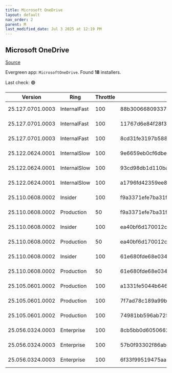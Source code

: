```yaml
---
title: Microsoft OneDrive
layout: default
nav_order: 2
parent: M
last_modified_date: Jul 3 2025 at 12:19 PM
---
```


## Microsoft OneDrive

[Source](https://onedrive.live.com/)

Evergreen app: `MicrosoftOneDrive`. Found **18** installers.

Last check: 🟢

| Version          | Ring         | Throttle | Sha256                                                           | Architecture | Type | URI                                                                                                                                                                  |
| ---------------- | ------------ | -------- | ---------------------------------------------------------------- | ------------ | ---- | -------------------------------------------------------------------------------------------------------------------------------------------------------------------- |
| 25.127.0701.0003 | InternalFast | 100      | 88b30066809337bbf40a0c34418b7d7f809329e99fde2dabcfb27465613572ad | ARM64        | exe  | [https://oneclient.sfx.ms/Win/Installers/25.127.0701.0003/arm64/OneDriveSetup.exe](https://oneclient.sfx.ms/Win/Installers/25.127.0701.0003/arm64/OneDriveSetup.exe) |
| 25.127.0701.0003 | InternalFast | 100      | 11767d6e84f28f34d374975d76ed957db59696a6640560e2a4032a16da23859e | x64          | exe  | [https://oneclient.sfx.ms/Win/Installers/25.127.0701.0003/amd64/OneDriveSetup.exe](https://oneclient.sfx.ms/Win/Installers/25.127.0701.0003/amd64/OneDriveSetup.exe) |
| 25.127.0701.0003 | InternalFast | 100      | 8cd31fe3197b588cd49877ddf90d988c1bd76dd2bac1b1780e620a4d4bf57486 | x86          | exe  | [https://oneclient.sfx.ms/Win/Installers/25.127.0701.0003/OneDriveSetup.exe](https://oneclient.sfx.ms/Win/Installers/25.127.0701.0003/OneDriveSetup.exe)             |
| 25.122.0624.0001 | InternalSlow | 100      | 9e6659eb0cf6dbe7d48850d74ca31275e2934fbc17c5b9bcfdc1728e425b2b96 | ARM64        | exe  | [https://oneclient.sfx.ms/Win/Installers/25.122.0624.0001/arm64/OneDriveSetup.exe](https://oneclient.sfx.ms/Win/Installers/25.122.0624.0001/arm64/OneDriveSetup.exe) |
| 25.122.0624.0001 | InternalSlow | 100      | 93cd98db1d110ba67d8be10d19fcc81248606d41e5c036891d70f12044d3d62d | x64          | exe  | [https://oneclient.sfx.ms/Win/Installers/25.122.0624.0001/amd64/OneDriveSetup.exe](https://oneclient.sfx.ms/Win/Installers/25.122.0624.0001/amd64/OneDriveSetup.exe) |
| 25.122.0624.0001 | InternalSlow | 100      | a1796fd42359ee8f38f93d4e05d9d06d60bf9638d1f296b1ee1e84b2d56d5d4a | x86          | exe  | [https://oneclient.sfx.ms/Win/Installers/25.122.0624.0001/OneDriveSetup.exe](https://oneclient.sfx.ms/Win/Installers/25.122.0624.0001/OneDriveSetup.exe)             |
| 25.110.0608.0002 | Insider      | 100      | f9a3371efe7ba31fe3c0da5a655901ee0f288683f0aaa132013f8275b0350b39 | ARM64        | exe  | [https://oneclient.sfx.ms/Win/Installers/25.110.0608.0002/arm64/OneDriveSetup.exe](https://oneclient.sfx.ms/Win/Installers/25.110.0608.0002/arm64/OneDriveSetup.exe) |
| 25.110.0608.0002 | Production   | 50       | f9a3371efe7ba31fe3c0da5a655901ee0f288683f0aaa132013f8275b0350b39 | ARM64        | exe  | [https://oneclient.sfx.ms/Win/Installers/25.110.0608.0002/arm64/OneDriveSetup.exe](https://oneclient.sfx.ms/Win/Installers/25.110.0608.0002/arm64/OneDriveSetup.exe) |
| 25.110.0608.0002 | Insider      | 100      | ea40bf6d170012c1f990ec299688f85c0212207df0196a083768dbd466a15489 | x64          | exe  | [https://oneclient.sfx.ms/Win/Installers/25.110.0608.0002/amd64/OneDriveSetup.exe](https://oneclient.sfx.ms/Win/Installers/25.110.0608.0002/amd64/OneDriveSetup.exe) |
| 25.110.0608.0002 | Production   | 50       | ea40bf6d170012c1f990ec299688f85c0212207df0196a083768dbd466a15489 | x64          | exe  | [https://oneclient.sfx.ms/Win/Installers/25.110.0608.0002/amd64/OneDriveSetup.exe](https://oneclient.sfx.ms/Win/Installers/25.110.0608.0002/amd64/OneDriveSetup.exe) |
| 25.110.0608.0002 | Insider      | 100      | 61e680fde68e0343ff8f07dc652be66eb2bdc18f3444efac408ad2d1624b42d0 | x86          | exe  | [https://oneclient.sfx.ms/Win/Installers/25.110.0608.0002/OneDriveSetup.exe](https://oneclient.sfx.ms/Win/Installers/25.110.0608.0002/OneDriveSetup.exe)             |
| 25.110.0608.0002 | Production   | 50       | 61e680fde68e0343ff8f07dc652be66eb2bdc18f3444efac408ad2d1624b42d0 | x86          | exe  | [https://oneclient.sfx.ms/Win/Installers/25.110.0608.0002/OneDriveSetup.exe](https://oneclient.sfx.ms/Win/Installers/25.110.0608.0002/OneDriveSetup.exe)             |
| 25.105.0601.0002 | Production   | 100      | a1331fe5044b646317a2c1197f7d68c93a9208efd51809e6edf73d9ccddb6068 | ARM64        | exe  | [https://oneclient.sfx.ms/Win/Installers/25.105.0601.0002/arm64/OneDriveSetup.exe](https://oneclient.sfx.ms/Win/Installers/25.105.0601.0002/arm64/OneDriveSetup.exe) |
| 25.105.0601.0002 | Production   | 100      | 7f7ad78c189a99b987ab24a196b2f70fa46b3aa82c9e95f8301208cf0fa992e1 | x64          | exe  | [https://oneclient.sfx.ms/Win/Installers/25.105.0601.0002/amd64/OneDriveSetup.exe](https://oneclient.sfx.ms/Win/Installers/25.105.0601.0002/amd64/OneDriveSetup.exe) |
| 25.105.0601.0002 | Production   | 100      | 74981bb596ab72559154ccb687522ff19a30856dd684892402e2abf63bcab439 | x86          | exe  | [https://oneclient.sfx.ms/Win/Installers/25.105.0601.0002/OneDriveSetup.exe](https://oneclient.sfx.ms/Win/Installers/25.105.0601.0002/OneDriveSetup.exe)             |
| 25.056.0324.0003 | Enterprise   | 100      | 8cb5bb0d6050662f0c1a469bab1809d00b68f6e31006a688d6f59c52adeefcf2 | ARM64        | exe  | [https://oneclient.sfx.ms/Win/Installers/25.056.0324.0003/arm64/OneDriveSetup.exe](https://oneclient.sfx.ms/Win/Installers/25.056.0324.0003/arm64/OneDriveSetup.exe) |
| 25.056.0324.0003 | Enterprise   | 100      | 57b0f93302f86abe533e26df3b402eb5bb0cf51bb1fb4eeff7e1da4b78f13af1 | x64          | exe  | [https://oneclient.sfx.ms/Win/Installers/25.056.0324.0003/amd64/OneDriveSetup.exe](https://oneclient.sfx.ms/Win/Installers/25.056.0324.0003/amd64/OneDriveSetup.exe) |
| 25.056.0324.0003 | Enterprise   | 100      | 6f33f99519475aa6cabebd306f336afea4ad15dfc19f226fd550a146ea1ca53e | x86          | exe  | [https://oneclient.sfx.ms/Win/Installers/25.056.0324.0003/OneDriveSetup.exe](https://oneclient.sfx.ms/Win/Installers/25.056.0324.0003/OneDriveSetup.exe)             |
